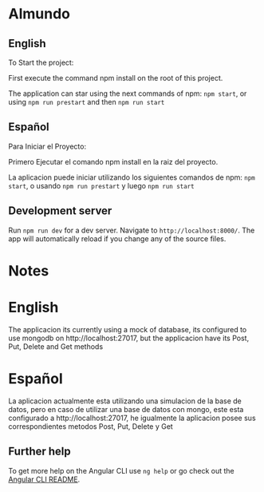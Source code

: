 # Almundo

## English
To Start the project:

First execute the command npm install on the root of this project.

The application can star using the next commands of npm: `npm start`, or using `npm run prestart` and then `npm run start`

## Español
Para Iniciar el Proyecto:

Primero Ejecutar el comando npm install en la raiz del proyecto.

La aplicacion puede iniciar utilizando los siguientes comandos de npm: `npm start`, o usando `npm run prestart` y luego `npm run start`

## Development server

Run `npm run dev` for a dev server. Navigate to `http://localhost:8000/`. The app will automatically reload if you change any of the source files.

# Notes

# English
The applicacion its currently using a mock of database,  its configured to use mongodb on http://localhost:27017, but the applicacion have its Post, Put, Delete and Get methods 

# Español
La aplicacion actualmente esta utilizando una simulacion de la base de datos, pero en caso de utilizar una base de datos con mongo, este esta configurado a http://localhost:27017, he igualmente la aplicacion posee sus correspondientes metodos Post, Put, Delete y Get


## Further help

To get more help on the Angular CLI use `ng help` or go check out the [Angular CLI README](https://github.com/angular/angular-cli/blob/master/README.md).
